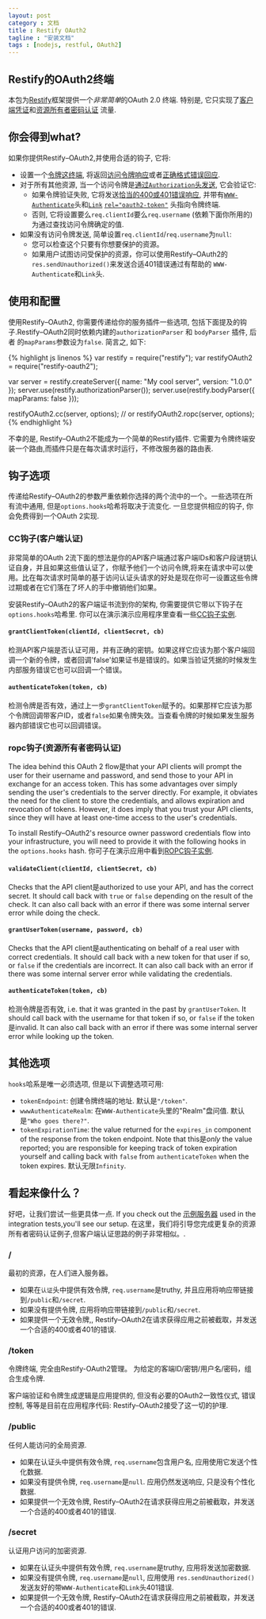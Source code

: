 ```yaml
---
layout: post
category : 文档
title : Restify OAuth2
tagline : "安装文档"
tags : [nodejs, restful, OAuth2]
---
```


## Restify的OAuth2终端

本包为[Restify][]框架提供一个*非常简单*的OAuth 2.0 终端. 特别是, 它只实现了[客户端凭证][cc]和[资源所有者密码认证][ropc] 流量.

## 你会得到what?

如果你提供Restify–OAuth2,并使用合适的钩子, 它将:

* 设置一个[令牌这终端][token endpoint], 将返回[访问令牌响应][token-endpoint-success]或者[正确格式错误回应][token-endpoint-error].
* 对于所有其他资源, 当一个访问令牌是[通过`Authorization`头发送][send-token], 它会验证它:
  * 如果令牌验证失败, 它将发送[恰当的400或401错误响应][token-usage-error], 并带有[`WWW-Authenticate`][www-authenticate]头和[`Link`][web-linking] [`rel="oauth2-token"`][oauth2-token-rel]
    头指向令牌终端.
  * 否则, 它将设置要么`req.clientId`要么`req.username` (依赖下面你所用的)为通过查找访问令牌确定的值.
* 如果没有访问令牌发送, 简单设置`req.clientId`/`req.username`为`null`:
  * 您可以检查这个只要有你想要保护的资源。
  * 如果用户试图访问受保护的资源，你可以使用Restify–OAuth2的`res.sendUnauthorized()`来发送合适401错误通过有帮助的 `WWW-Authenticate`和`Link`头.

## 使用和配置

使用Restify–OAuth2, 你需要传递给你的服务插件一些选项, 包括下面提及的钩子.Restify–OAuth2同时依赖内建的`authorizationParser` 和 `bodyParser` 插件, 后者 的`mapParams`参数设为`false`. 简言之, 如下:

{% highlight js linenos %}
var restify = require("restify");
var restifyOAuth2 = require("restify-oauth2");

var server = restify.createServer({ name: "My cool server", version: "1.0.0" });
server.use(restify.authorizationParser());
server.use(restify.bodyParser({ mapParams: false }));

restifyOAuth2.cc(server, options);
// or
restifyOAuth2.ropc(server, options);
{% endhighlight %}

不幸的是, Restify–OAuth2不能成为一个简单的Restify插件. 它需要为令牌终端安装一个路由,而插件只是在每次请求时运行，不修改服务器的路由表.

## 钩子选项

传递给Restify–OAuth2的参数严重依赖你选择的两个流中的一个。一些选项在所有流中通用, 但是`options.hooks`哈希将取决于流变化. 一旦您提供相应的钩子, 你会免费得到一个OAuth 2实现.

### CC钩子(客户端认证)

非常简单的OAuth 2流下面的想法是你的API客户端通过客户端IDs和客户段谜钥认证自身，并且如果这些值认证了，你赋予他们一个访问令牌,将来在请求中可以使用。比在每次请求时简单的基于访问认证头请求的好处是现在你可一设置这些令牌过期或者在它们落在了坏人的手中撤销他们如果。

安装Restify–OAuth2的客户端证书流到你的架构, 你需要提供它带以下钩子在`options.hooks`哈希里. 你可以在演示演示应用程序里查看一些[CC钩子实例][example CC hooks].

#### `grantClientToken(clientId, clientSecret, cb)`

检测API客户端是否认证可用，并有正确的密钥。如果这样它应该为那个客户端回调一个新的令牌，或者回调'false'如果证书是错误的。如果当验证凭据的时候发生内部服务错误它也可以回调一个错误。

#### `authenticateToken(token, cb)`

检测令牌是否有效，通过上一步`grantClientToken`赋予的。如果那样它应该为那个令牌回调带客户ID，或者`false`如果令牌失效。当查看令牌的时候如果发生服务器内部错误它也可以回调错误。

### ropc钩子(资源所有者密码认证)

The idea behind this OAuth 2 flow是that your API clients will prompt the user for their username and password, and send those to your API in exchange for an access token. This has some advantages over simply sending the user's credentials to the server directly. For example, it obviates the need for the client to store the credentials, and allows expiration and revocation of tokens. However, it does imply that you trust your API clients, since they will have at least one-time access to the user's credentials.

To install Restify–OAuth2's resource owner password credentials flow into your infrastructure, you will need to provide it with the following hooks in the `options.hooks` hash. 你可子在演示应用中看到[ROPC钩子实例][example ROPC hooks].

#### `validateClient(clientId, clientSecret, cb)`

Checks that the API client是authorized to use your API, and has the correct secret. It should call back with `true` or `false` depending on the result of the check. It can also call back with an error if there was some internal server error while doing the check.

#### `grantUserToken(username, password, cb)`

Checks that the API client是authenticating on behalf of a real user with correct credentials. It should call back with a new token for that user if so, or `false` if the credentials are incorrect. It can also call back with an error if there was some internal server error while validating the credentials.

#### `authenticateToken(token, cb)`

检测令牌是否有效, i.e. that it was granted in the past by `grantUserToken`. It should call back with the
username for that token if so, or `false` if the token是invalid. It can also call back with an error if there was some internal server error while looking up the token.

## 其他选项

`hooks`哈系是唯一必须选项, 但是以下调整选项可用:

* `tokenEndpoint`: 创建令牌终端的地址. 默认是`"/token"`.
* `wwwAuthenticateRealm`: 在`WWW-Authenticate`头里的"Realm"盘问值. 默认是`"Who goes there?"`.
* `tokenExpirationTime`: the value returned for the `expires_in` component of the response from the token endpoint. Note that this是*only* the value reported; you are responsible for keeping track of token expiration yourself and calling back with `false` from `authenticateToken` when the token expires. 默认无限`Infinity`.

## 看起来像什么？

好吧，让我们尝试一些更具体一点. If you check out the [示例服务器][example servers] used in the integration tests,you'll see our setup. 在这里，我们将引导您完成更复杂的资源所有者密码认证例子,但客户端认证思路的例子非常相似。.

### /

最初的资源，在人们进入服务器。

* 如果在`认证`头中提供有效令牌, `req.username`是truthy, 并且应用将响应带链接到`/public`和`/secret`.
* 如果没有提供令牌, 应用将响应带链接到`/public`和`/secret`.
* 如果提供一个无效令牌,, Restify–OAuth2在请求获得应用之前被截取，并发送一个合适的400或者401的错误.

### /token

令牌终端, 完全由Restify-OAuth2管理。 为给定的客端ID/密钥/用户名/密码，组合生成令牌.

客户端验证和令牌生成逻辑是应用提供的, 但没有必要的OAuth2一致性仪式, 错误控制, 等等是目前在应用程序代码: Restify–OAuth2接受了这一切的护理.

### /public

任何人能访问的全局资源.

* 如果在认证头中提供有效令牌, `req.username`包含用户名, 应用使用它发送个性化数据.
* 如果没有提供令牌, `req.username`是`null`. 应用仍然发送响应, 只是没有个性化数据.
* 如果提供一个无效令牌, Restify–OAuth2在请求获得应用之前被截取，并发送一个合适的400或者401的错误.

### /secret

认证用户访问的加密资源.

* 如果在认证头中提供有效令牌, `req.username`是truthy, 应用将发送加密数据.
* 如果没有提供令牌, `req.username`是`null`, 应用使用 `res.sendUnauthorized()`发送友好的带`WWW-Authenticate`和`Link`头401错误.
* 如果提供一个无效令牌, Restify–OAuth2在请求获得应用之前被截取，并发送一个合适的400或者401的错误.

[Restify]: http://mcavage.github.com/node-restify/
[cc]: http://tools.ietf.org/html/rfc6749#section-1.3.4
[ropc]: http://tools.ietf.org/html/rfc6749#section-1.3.3
[token endpoint]: http://tools.ietf.org/html/rfc6749#section-3.2
[token-endpoint-success]: http://tools.ietf.org/html/rfc6749#section-5.1
[token-endpoint-error]: http://tools.ietf.org/html/rfc6749#section-5.2
[send-token]: http://tools.ietf.org/html/rfc6750#section-2.1
[token-usage-error]: http://tools.ietf.org/html/rfc6750#section-3.1
[oauth2-token-rel]: http://tools.ietf.org/html/draft-wmills-oauth-lrdd-07#section-3.2
[web-linking]: http://tools.ietf.org/html/rfc5988
[www-authenticate]: http://tools.ietf.org/html/rfc2617#section-3.2.1
[example ROPC hooks]: https://github.com/nodrest/restify-oauth2/blob/master/examples/ropc/hooks.js
[example CC hooks]: https://github.com/nodrest/restify-oauth2/blob/master/examples/cc/hooks.js
[example servers]: https://github.com/nodrest/restify-oauth2/tree/master/examples

